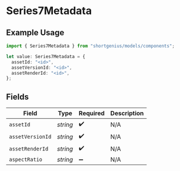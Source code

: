 # Series7Metadata

## Example Usage

```typescript
import { Series7Metadata } from "shortgenius/models/components";

let value: Series7Metadata = {
  assetId: "<id>",
  assetVersionId: "<id>",
  assetRenderId: "<id>",
};
```

## Fields

| Field              | Type               | Required           | Description        |
| ------------------ | ------------------ | ------------------ | ------------------ |
| `assetId`          | *string*           | :heavy_check_mark: | N/A                |
| `assetVersionId`   | *string*           | :heavy_check_mark: | N/A                |
| `assetRenderId`    | *string*           | :heavy_check_mark: | N/A                |
| `aspectRatio`      | *string*           | :heavy_minus_sign: | N/A                |